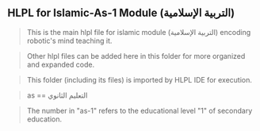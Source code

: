 ## HLPL for Islamic-As-1 Module (التربية الإسلامية)
>This is the main hlpl file for islamic module (التربية الإسلامية) encoding robotic's mind teaching it.

>Other hlpl files can be added here in this folder for more organized and expanded code.

>This folder (including its files) is imported by HLPL IDE for execution.

>as == التعليم الثانوي

>The number in "as-1" refers to the educational level "1" of secondary education.
